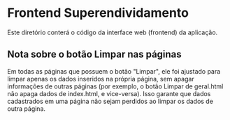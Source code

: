 # Frontend Superendividamento
 
Este diretório conterá o código da interface web (frontend) da aplicação. 

## Nota sobre o botão Limpar nas páginas

Em todas as páginas que possuem o botão "Limpar", ele foi ajustado para limpar apenas os dados inseridos na própria página, sem apagar informações de outras páginas (por exemplo, o botão Limpar de geral.html não apaga dados de index.html, e vice-versa). Isso garante que dados cadastrados em uma página não sejam perdidos ao limpar os dados de outra página. 